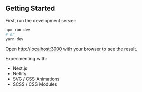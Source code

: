 ## Getting Started

First, run the development server:

```bash
npm run dev
# or
yarn dev
```

Open [http://localhost:3000](http://localhost:3000) with your browser to see the result.

Experimenting with:

- Next.js
- Netlify
- SVG / CSS Animations
- SCSS / CSS Modules

